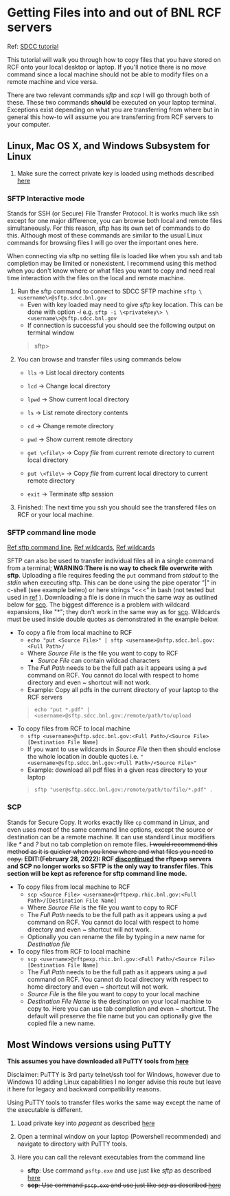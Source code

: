Getting Files into and out of BNL RCF servers
================================================
Ref: [SDCC tutorial](https://www.sdcc.bnl.gov/information/transfer-files-using-sftp-gateways)

This tutorial will walk you through how to copy files that you have stored on RCF onto your local desktop or laptop.  If you'll notice there is no *move* command since a local machine should not be able to modify files on a remote machine and vice versa.

There are two relevant commands *sftp* and *scp*  I will go through both of these.  These two commands __should__ be executed on your laptop terminal. Exceptions exist depending on what you are transferring from where but in general this how-to will assume you are transferring from RCF servers to your computer.


Linux, Mac OS X, and Windows Subsystem for Linux
-----------------------------------------------------------

1. Make sure the correct private key is loaded using methods described [here](ssh_agent.md)

<a name="SftpLinux"></a>
### SFTP Interactive mode
Stands for SSH (or Secure) File Transfer Protocol.  It is works much like ssh except for one major difference, you can browse both local and remote files simultaneously.  For this reason, sftp has its own set of commands to do this.  Although most of these commands are similar to the usual Linux commands for browsing files I will go over the important ones here.

When connecting via sftp no setting file is loaded like when you ssh and tab completion may be limited or nonexistent.  I recommend using this method when you don't know where or what files you want to copy and need real time interaction with the files on the local and remote machine.

1. Run the sftp command to connect to SDCC SFTP machine `sftp \<username\>@sftp.sdcc.bnl.gov`
	- Even with key loaded may need to give *sftp* key location. This can be done with option *-i* e.g. `sftp -i \<privatekey\> \<username\>@sftp.sdcc.bnl.gov`
	- If connection is successful you should see the following output on terminal window
	> sftp\>
2. You can browse and transfer files using commands below
	- `lls`  -> List local directory contents
	- `lcd`  -> Change local directory
	- `lpwd` -> Show current local directory

	- `ls`   -> List remote directory contents
	- `cd`   -> Change remote directory
	- `pwd`  -> Show current remote directory

	- `get \<file\>` -> Copy *file* from current remote directory to current local directory
	- `put \<file\>` -> Copy *file* from current local directory to current remote directory
	- `exit` -> Terminate sftp session
3. Finished: The next time you ssh you should see the transfered files on RCF or your local machine.


### SFTP command line mode
[Ref sftp command line](https://stackoverflow.com/questions/16721891/single-line-sftp-from-terminal), [Ref wildcards](https://groups.google.com/g/comp.unix.shell/c/c3NdGKz86WQ), [Ref wildcards](https://stackoverflow.com/questions/58344727/downloading-files-from-sftp-server-with-wildcard-and-in-a-loop)

SFTP can also be used to transfer individual files all in a single command from a terminal; __WARNING:There is no way to check file overwrite with sftp__. Uploading a file requires feeding the `put` command from *stdout* to the *stdin* when executing sftp. This can be done using the pipe operator "|" in c-shell (see example belwo) or here strings "<<<" in bash (not tested but used in [ref](https://stackoverflow.com/questions/16721891/single-line-sftp-from-terminal) ). Downloading a file is done in much the same way as outlined below for [scp](#ScpLinux). The biggest difference is a problem with wildcard expansions, like "\*"; they don't work in the same way as for [scp](#ScpLinux). Wildcards must be used inside double quotes as demonstrated in the example below. 
- To copy a file from local machine to RCF  
	- `echo "put <Source File>" | sftp <username>@sftp.sdcc.bnl.gov:<Full Path>/`  
	- Where *Source File* is the file you want to copy to RCF
		+ *Source File* can contain wildcad characters
	- The *Full Path* needs to be the full path as it appears using a `pwd` command on RCF.  You cannot do local with respect to home directory and even *~* shortcut will not work.
	- Example: Copy all pdfs in the current directory of your laptop to the RCF servers
	> `echo "put *.pdf" | <username>@sftp.sdcc.bnl.gov:/remote/path/to/upload`
- To copy files from RCF to local machine
	- `sftp <username>@sftp.sdcc.bnl.gov:<Full Path>/<Source File> [Destination File Name]`
	- If you want to use wildcards in *Source File* then then should enclose the whole location in double quotes i.e. `"<username>@sftp.sdcc.bnl.gov:<Full Path>/<Source File>"`
	- Example: download all pdf files in a given rcas directory to your laptop
	> `sftp "user@sftp.sdcc.bnl.gov:/remote/path/to/file/*.pdf" .`

<a name="ScpLinux"></a>
### SCP
Stands for Secure Copy.  It works exactly like `cp` command in Linux, and even uses most of the same command line options, except the source or destination can be a remote machine.  It can use standard Linux modifiers like *\** and *?* but no tab completion on remote files. ~~I would recommend this method as it is quicker when you know where and what files you need to copy.~~ __EDIT:(February 28, 2022): RCF [discontinued](https://www.sdcc.bnl.gov/news-events/sdcc-announcements/legacy-rftpexp-gateways-be-retired) the rftpexp servers and SCP no longer works so SFTP is the only way to transfer files. This section will be kept as reference for sftp command line mode.__
- To copy files from local machine to RCF
	- `scp <Source File> <username>@rftpexp.rhic.bnl.gov:<Full Path>/[Destination File Name]`
	- Where *Source File* is the file you want to copy to RCF
	- The *Full Path* needs to be the full path as it appears using a `pwd` command on RCF.  You cannot do local with respect to home directory and even *~* shortcut will not work.
	- Optionally you can rename the file by typing in a new name for *Destination file*
- To copy files from RCF to local machine
	- `scp <username>@rftpexp.rhic.bnl.gov:<Full Path>/<Source File> [Destination File Name]`
	- The *Full Path* needs to be the full path as it appears using a `pwd` command on RCF.  You cannot do local directory with respect to home directory and even *~* shortcut will not work.
	- *Source File* is the file you want to copy to your local machine
	- *Destination File Name* is the destination on your local machine to copy to.  Here you can use tab completion and even *~* shortcut.  The default will preserve the file name but you can optionally give the copied file a new name.
	
Most Windows versions using PuTTY
----------------------------------
**This assumes you have downloaded all PuTTY tools from [here](https://www.chiark.greenend.org.uk/~sgtatham/putty/)**

Disclaimer: PuTTY is 3rd party telnet/ssh tool for Windows, however due to Windows 10 adding Linux capabilities I no longer advise this route but leave it here for legacy and backward compatibility reasons.

Using PuTTY tools to transfer files works the same way except the name of the executable is different.
1. Load private key into *pageant* as described [here](ssh_agent.md)

2. Open a terminal window on your laptop (Powershell recommended) and navigate to directory with PuTTY tools.

3. Here you can call the relevant executables from the command line
	- __sftp__: Use command `psftp.exe` and use just like *sftp* as described [here](#SftpLinux)
	- ~~__scp__: Use command `pscp.exe` and use just like *scp* as described [here](#ScpLinux)~~


